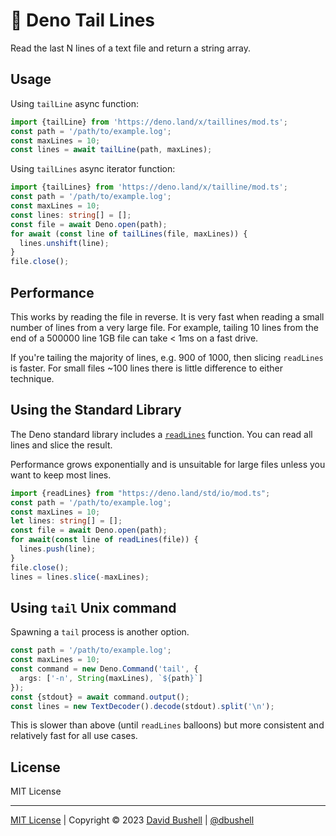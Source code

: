# 🦎 Deno Tail Lines

Read the last N lines of a text file and return a string array.

## Usage

Using `tailLine` async function:

```ts
import {tailLine} from 'https://deno.land/x/taillines/mod.ts';
const path = '/path/to/example.log';
const maxLines = 10;
const lines = await tailLine(path, maxLines);
```

Using `tailLines` async iterator function:

```ts
import {tailLines} from 'https://deno.land/x/tailline/mod.ts';
const path = '/path/to/example.log';
const maxLines = 10;
const lines: string[] = [];
const file = await Deno.open(path);
for await (const line of tailLines(file, maxLines)) {
  lines.unshift(line);
}
file.close();
```

## Performance

This works by reading the file in reverse. It is very fast when reading a small number of lines from a very large file. For example, tailing 10 lines from the end of a 500000 line 1GB file can take < 1ms on a fast drive.

If you're tailing the majority of lines, e.g. 900 of 1000, then slicing `readLines` is faster. For small files ~100 lines there is little difference to either technique.

## Using the Standard Library

The Deno standard library includes a [`readLines`](https://deno.land/std/io/read_lines.ts) function. You can read all lines and slice the result.

Performance grows exponentially and is unsuitable for large files unless you want to keep most lines.

```ts
import {readLines} from "https://deno.land/std/io/mod.ts";
const path = '/path/to/example.log';
const maxLines = 10;
let lines: string[] = [];
const file = await Deno.open(path);
for await(const line of readLines(file)) {
  lines.push(line);
}
file.close();
lines = lines.slice(-maxLines);
```

## Using `tail` Unix command

Spawning a `tail` process is another option.

```ts
const path = '/path/to/example.log';
const maxLines = 10;
const command = new Deno.Command('tail', {
  args: ['-n', String(maxLines), `${path}`]
});
const {stdout} = await command.output();
const lines = new TextDecoder().decode(stdout).split('\n');
```

This is slower than above (until `readLines` balloons) but more consistent and relatively fast for all use cases.

## License

MIT License

* * *

[MIT License](/LICENSE) | Copyright © 2023 [David Bushell](https://dbushell.com) | [@dbushell](https://twitter.com/dbushell)
